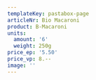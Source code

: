 ```yaml
---
templateKey: pastabox-page
articleNr: Bio Macaroni
product: B-Macaroni
units:
  amount: '6'
  weight: 250g
price_ep: '5.50'
price_vp: 8.--
image: ''
---
```


